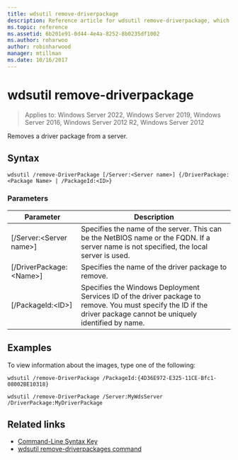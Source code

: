 ```yaml
---
title: wdsutil remove-driverpackage
description: Reference article for wdsutil remove-driverpackage, which removes a driver package from a server.
ms.topic: reference
ms.assetid: 6b201e91-0d44-4e4a-8252-8b0235df1002
ms.author: roharwoo
author: robinharwood
manager: mtillman
ms.date: 10/16/2017
---
```


# wdsutil remove-driverpackage

>Applies to: Windows Server 2022, Windows Server 2019, Windows Server 2016, Windows Server 2012 R2, Windows Server 2012

Removes a driver package from a server.

## Syntax
```
wdsutil /remove-DriverPackage [/Server:<Server name>] {/DriverPackage:<Package Name> | /PackageId:<ID>}
```
### Parameters

|        Parameter        |                                                                            Description                                                                             |
|-------------------------|--------------------------------------------------------------------------------------------------------------------------------------------------------------------|
| [/Server:\<Server name\>] |              Specifies the name of the server. This can be the NetBIOS name or the FQDN. If a server name is not specified, the local server is used.              |
| [/DriverPackage:\<Name\>] |                                                        Specifies the name of the driver package to remove.                                                         |
|    [/PackageId:\<ID\>]    | Specifies the Windows Deployment Services ID of the driver package to remove. You must specify the ID if the driver package cannot be uniquely identified by name. |

## Examples
To view information about the images, type one of the following:
```
wdsutil /remove-DriverPackage /PackageId:{4D36E972-E325-11CE-Bfc1-08002BE10318}
```
```
wdsutil /remove-DriverPackage /Server:MyWdsServer /DriverPackage:MyDriverPackage
```
## Related links
- [Command-Line Syntax Key](command-line-syntax-key.md)
- [wdsutil remove-driverpackages command](wdsutil-remove-driverpackages.md)
